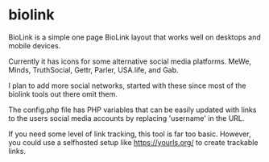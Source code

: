 # biolink
BioLink is a simple one page BioLink layout that works well on desktops and mobile devices.

Currently it has icons for some alternative social media platforms. MeWe, Minds, TruthSocial, Gettr, Parler, USA.life, and Gab.

I plan to add more social networks, started with these since most of the biolink tools out there omit them.

The config.php file has PHP variables that can be easily updated with links to the users social media accounts by replacing 'username' in the URL.

If you need some level of link tracking, this tool is far too basic. However, you could use a selfhosted setup like https://yourls.org/ to create trackable links.
